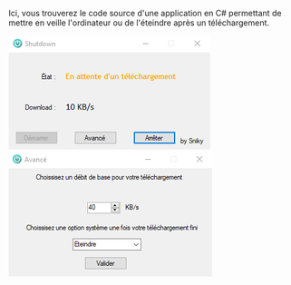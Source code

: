 Ici, vous trouverez le code source d'une application en C# permettant de mettre en veille l'ordinateur ou de l'éteindre après un téléchargement.

![alt text](https://raw.githubusercontent.com/Sniky83/Shutdown/master/form1.png)
![alt text](https://raw.githubusercontent.com/Sniky83/Shutdown/master/form2.png)
